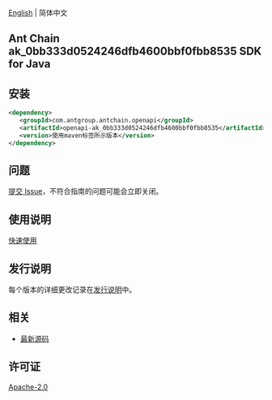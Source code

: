 [English](README.md) | 简体中文

## Ant Chain ak_0bb333d0524246dfb4600bbf0fbb8535 SDK for Java

## 安装

```xml
<dependency>
   <groupId>com.antgroup.antchain.openapi</groupId>
   <artifactId>openapi-ak_0bb333d0524246dfb4600bbf0fbb8535</artifactId>
   <version>使用maven标签所示版本</version>
</dependency>
```

## 问题

[提交 Issue](https://github.com/alipay/antchain-openapi-prod-sdk/issues/new)，不符合指南的问题可能会立即关闭。

## 使用说明

[快速使用](https://github.com/alipay/antchain-openapi-prod-sdk)

## 发行说明

每个版本的详细更改记录在[发行说明](./ChangeLog.txt)中。

## 相关

- [最新源码](https://github.com/alipay/antchain-openapi-prod-sdk/)

## 许可证

[Apache-2.0](http://www.apache.org/licenses/LICENSE-2.0)
